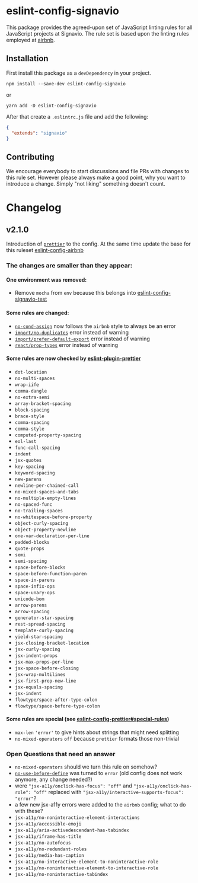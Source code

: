 # eslint-config-signavio

This package provides the agreed-upon set of JavaScript linting rules for all JavaScript projects at Signavio.
The rule set is based upon the linting rules employed at [airbnb](https://github.com/airbnb/javascript/tree/master/packages/eslint-config-airbnb).

## Installation

First install this package as a `devDependency` in your project.

```shell
npm install --save-dev eslint-config-signavio
```

or

```shell
yarn add -D eslint-config-signavio
```

After that create a `.eslintrc.js` file and add the following:

```json
{
  "extends": "signavio"
}
```

## Contributing

We encourage everybody to start discussions and file PRs with changes to this rule set.
However please always make a good point, why you want to introduce a change.
Simply "not liking" something doesn't count.

# Changelog

## v2.1.0

Introduction of [`prettier`](https://github.com/prettier/prettier) to the config.
At the same time update the base for this ruleset [eslint-config-airbnb](https://github.com/airbnb/javascript)

### The changes are smaller than they appear:

#### One environment was removed:

- Remove `mocha` from `env` because this belongs into [eslint-config-signavio-test](https://github.com/signavio/eslint-config-signavio-test)

#### Some rules are changed:

- [`no-cond-assign`](http://eslint.org/docs/rules/no-cond-assign) now follows the `airbnb` style to always be an error
- [`import/no-duplicates`](https://github.com/benmosher/eslint-plugin-import/blob/master/docs/rules/no-duplicates.md) error instead of warning
- [`import/prefer-default-export`](https://github.com/benmosher/eslint-plugin-import/blob/master/docs/rules/prefer-default-export.md) error instead of warning
- [`react/prop-types`](https://github.com/yannickcr/eslint-plugin-react/blob/master/docs/rules/prop-types.md) error instead of warning

#### Some rules are now checked by [eslint-plugin-prettier](https://github.com/prettier/eslint-plugin-prettier)

- `dot-location`
- `no-multi-spaces`
- `wrap-iife`
- `comma-dangle`
- `no-extra-semi`
- `array-bracket-spacing`
- `block-spacing`
- `brace-style`
- `comma-spacing`
- `comma-style`
- `computed-property-spacing`
- `eol-last`
- `func-call-spacing`
- `indent`
- `jsx-quotes`
- `key-spacing`
- `keyword-spacing`
- `new-parens`
- `newline-per-chained-call`
- `no-mixed-spaces-and-tabs`
- `no-multiple-empty-lines`
- `no-spaced-func`
- `no-trailing-spaces`
- `no-whitespace-before-property`
- `object-curly-spacing`
- `object-property-newline`
- `one-var-declaration-per-line`
- `padded-blocks`
- `quote-props`
- `semi`
- `semi-spacing`
- `space-before-blocks`
- `space-before-function-paren`
- `space-in-parens`
- `space-infix-ops`
- `space-unary-ops`
- `unicode-bom`
- `arrow-parens`
- `arrow-spacing`
- `generator-star-spacing`
- `rest-spread-spacing`
- `template-curly-spacing`
- `yield-star-spacing`
- `jsx-closing-bracket-location`
- `jsx-curly-spacing`
- `jsx-indent-props`
- `jsx-max-props-per-line`
- `jsx-space-before-closing`
- `jsx-wrap-multilines`
- `jsx-first-prop-new-line`
- `jsx-equals-spacing`
- `jsx-indent`
- `flowtype/space-after-type-colon`
- `flowtype/space-before-type-colon`

#### Some rules are special (see [eslint-config-prettier#special-rules](https://github.com/prettier/eslint-config-prettier#special-rules))

- `max-len` `'error'` to give hints about strings that might need splitting
- `no-mixed-operators` `off` because `prettier` formats those non-trivial

### Open Questions that need an answer

- `no-mixed-operators` should we turn this rule on somehow?
- [`no-use-before-define`](http://eslint.org/docs/rules/no-use-before-define) was turned to `error` (old config does not work anymore, any change needed?)
- were `"jsx-a11y/onclick-has-focus": "off"` and `"jsx-a11y/onclick-has-role": "off"` replaced with `"jsx-a11y/interactive-supports-focus": "error"`?
- a few new jsx-a11y errors were added to the `airbnb` config; what to do with these?
 - `jsx-a11y/no-noninteractive-element-interactions`
 - `jsx-a11y/accessible-emoji`
 - `jsx-a11y/aria-activedescendant-has-tabindex`
 - `jsx-a11y/iframe-has-title`
 - `jsx-a11y/no-autofocus`
 - `jsx-a11y/no-redundant-roles`
 - `jsx-a11y/media-has-caption`
 - `jsx-a11y/no-interactive-element-to-noninteractive-role`
 - `jsx-a11y/no-noninteractive-element-to-interactive-role`
 - `jsx-a11y/no-noninteractive-tabindex`
